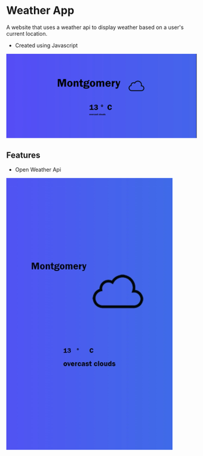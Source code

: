 # Weather App 
A website that uses a weather api to display weather based on a user's current location. 

- Created using Javascript

![View 1](assets/weather1.png)

## Features

- Open Weather Api

![View 2](assets/weather2.png)
